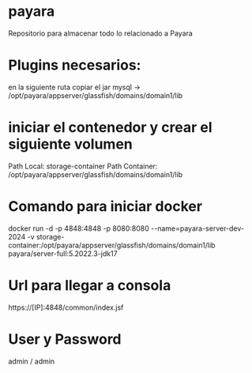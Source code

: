 # payara
Repositorio para almacenar todo lo relacionado a Payara

# Plugins necesarios:

en la siguiente ruta copiar el jar mysql -> /opt/payara/appserver/glassfish/domains/domain1/lib

# iniciar el contenedor y crear el siguiente volumen

Path Local: storage-container
Path Container: /opt/payara/appserver/glassfish/domains/domain1/lib

# Comando para iniciar docker

docker run -d -p 4848:4848 -p 8080:8080 --name=payara-server-dev-2024 -v storage-container:/opt/payara/appserver/glassfish/domains/domain1/lib  payara/server-full:5.2022.3-jdk17

# Url para llegar a consola

https://[IP]:4848/common/index.jsf

# User y Password

admin / admin
